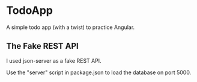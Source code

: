 # TodoApp

A simple todo app (with a twist) to practice Angular.

## The Fake REST API

I used json-server as a fake REST API.

Use the "server" script in package.json to load the database on port 5000.